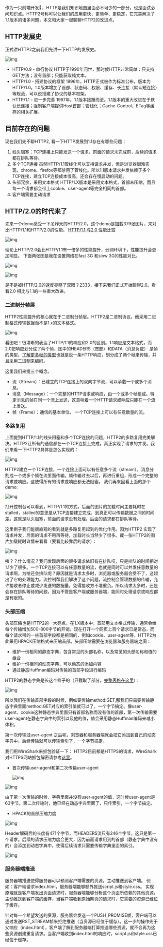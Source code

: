 作为一只前端开发🐶，HTTP是我们知识地图里面必不可少的一部分，也是面试必问知识点。HTTP2号称可以让我们的应用更快、更简单、更稳定，它完美解决了1.1版本的诸多问题，本文和大家一起聊聊HTTP2的改进点。

## HTTP发展史

正式讲HTTP2之前我们先讲一下HTTP的发展史。

![img](/Users/siwenfeng/siwenfeng/newBeginning/八股文/assets/167926d367568b74~tplv-t2oaga2asx-zoom-in-crop-mark:3024:0:0:0.awebp)



- HTTP/0.9 - 单行协议
   HTTP于1990年问世，那时候HTTP非常简单：只支持GET方法；没有首部；只能获取纯文本。
- HTTP/1.0 - 搭建协议的框架
   1996年，HTTP正式被作为标准公布，版本为HTTP/1.0。1.0版本增加了首部、状态码、权限、缓存、长连接（默认短连接）等规范，可以说搭建了协议的基本框架。
- HTTP/1.1 - 进一步完善
   1997年，1.1版本接踵而至。1.1版本的重大改进在于默认长连接；强制客户端提供Host首部；管线化；Cache-Control、ETag等缓存的相关扩展。

## 目前存在的问题

现在我们先不聊HTTP2, 看一下HTTP发展到1.1存在有哪些问题：

1. 线头阻塞：TCP连接上只能发送一个请求，前面的请求未完成前，后续的请求都在排队等待。
2. 多个TCP连接
    虽然HTTP/1.1管线化可以支持请求并发，但是浏览器很难实现，chrome、firefox等都禁用了管线化。所以1.1版本请求并发依赖于多个TCP连接，建立TCP连接成本很高，还会存在慢启动的问题。
3. 头部冗余，采用文本格式
    HTTP/1.X版本是采用文本格式，首部未压缩，而且每一个请求都会带上cookie、user-agent等完全相同的首部。
4. 客户端需要主动请求

## HTTP/2.0的时代来了

先来一个demo感受一下吊炸天的HTTP/2.0，这个demo是加载379张图片，来对比HTTP/1.1和HTTP/2.0的性能。 [HTTP/1.1 与2.0 性能比较](https://link.juejin.cn?target=https%3A%2F%2Fhttp2.akamai.com%2Fdemo)



![img](/Users/siwenfeng/siwenfeng/newBeginning/八股文/assets/1679297f1e8fa222~tplv-t2oaga2asx-zoom-in-crop-mark:3024:0:0:0.awebp)



理论上HTTP/2.0会比HTTP/1.1有一倍多的性能提升，弱网环境下，性能提升会更加明显。 下面两张图是我在设置网络在fast 3G 和slow 3G的性能对比。



![img](/Users/siwenfeng/siwenfeng/newBeginning/八股文/assets/16792a212d285ac5~tplv-t2oaga2asx-zoom-in-crop-mark:3024:0:0:0.awebp)

![img](/Users/siwenfeng/siwenfeng/newBeginning/八股文/assets/16792a30e45442fd~tplv-t2oaga2asx-zoom-in-crop-mark:3024:0:0:0.awebp)

是不是被HTTP/2.0的速度亮瞎了双眼？2333，接下来我们正式开始聊聊2.0。看看2.0 相比与1.1的一些重大改进。



### 二进制分帧层

HTTP2性能提升的核心就在于二进制分帧层。HTTP2是二进制协议，他采用二进制格式传输数据而不是1.x的文本格式。



![img](/Users/siwenfeng/siwenfeng/newBeginning/八股文/assets/16792b2d88c55af5~tplv-t2oaga2asx-zoom-in-crop-mark:3024:0:0:0-2789030.awebp)

看图吧！很清晰的表达了HTTP/1.1的响应和2.0的区别。1.1响应是文本格式，而2.0把响应划分成了两个帧，图中的HEADERS（首部）和DATA（消息负载） 是帧的类型。[了解更多帧的类型](https://link.juejin.cn?target=https%3A%2F%2Fwww.ibm.com%2Fdeveloperworks%2Fcn%2Fweb%2Fwa-http2-under-the-hood%2Findex.html)也就是说一条HTTP响应，划分成了两个帧来传输，并且采用二进制来编码。



这里我们来提三个概念。

- 流（Stream）：已建立的TCP连接上的双向字节流，可以承载一个或多个消息。
- 消息（Message）：一个完整的HTTP请求或响应，由一个或多个帧组成。特定消息的帧在同一个流上发送，这意味着一个HTTP请求或响应只能在一个流上发送。
- 帧（Frame）：通信的基本单位。
   一个TCP连接上可以有任意数量的流。

### 多路复用

上面提到HTTP/1.1的线头阻塞和多个TCP连接的问题，HTTP2的多路复用完美解决。HTTP2让所有的通信都在一个TCP连接上完成，真正实现了请求的并发。我们来看一下HTTP2具体是怎么实现的：



![img](/Users/siwenfeng/siwenfeng/newBeginning/八股文/assets/16795da0e0340fcb~tplv-t2oaga2asx-zoom-in-crop-mark:3024:0:0:0.awebp)

HTTP2建立一个TCP连接，一个连接上面可以有任意多个流（stream），消息分割成一个或多个帧在流里面传输。帧传输过去以后，再进行重组，形成一个完整的请求或响应。这使得所有的请求或响应都无法阻塞。 我们再来回看上面的那个demo:





![img](/Users/siwenfeng/siwenfeng/newBeginning/八股文/assets/16795df3ae0fe562~tplv-t2oaga2asx-zoom-in-crop-mark:3024:0:0:0.awebp)

打开控制台可以看到，HTTP/1.1的方式，后面的图片的加载时间主要耗时在stalled，stalled的意思是从TCP连接建立完成，到真正可以传输数据之间的时间差。这就是队头阻塞，前面的请求没有处理，后面的请求都在排队等待。



这里例子我们能很直观的看到就是多路复用起到的优化作用。因为HTTP2 实现了请求并发，后面的请求不用再等待，加载时长当然少了很多。截一张HTTP2的图片加载耗时详情来看看（要看比较靠后的请求）：

![img](/Users/siwenfeng/siwenfeng/newBeginning/八股文/assets/16795e9624ceb826~tplv-t2oaga2asx-zoom-in-crop-mark:3024:0:0:0.awebp)

咦？？什么情况？我们发现后面的很多请求依旧有在排队哎，只是排队的时间相对1.1少了很多。一个TCP连接可以有任意数量的流，也就是同时可以并发任意数量的请求啊，为啥还会排队呢？原因就是请求太多时，浏览器或服务器会受不了，这超出了它的处理能力。流控制帮我们解决了这个问题，流控制会管理数据的传输，允许接收者停止或减少发送的数据量，免得接收方不堪重负。所以请求太多时，还是会存在排队等待的问题，因为不管是客户端或服务器端，能同时处理请求或响应都是有限的。



### 头部压缩

头部压缩也是HTTP2的一大亮点。在1.X版本中，首部用文本格式传输，通常会给每个传输增加500-800字节的开销。现在打开一个网页上百个请求已是常态，而每个请求带的一些首部字段都是相同的，例如cookie、user-agent等。HTTP2为此采用HPACK压缩格式来压缩首部。头部压缩需要在浏览器和服务器端之间：

- 维护一份相同的静态字典，包含常见的头部名称，以及常见的头部名称和值的组合
- 维护一份相同的动态字典，可以动态的添加内容
- 通过静态Huffman编码对传输的首部字段进行编码

HTTP2的静态字典是长这个样子的（只截取了部分，[完整表格在这里](https://link.juejin.cn?target=https%3A%2F%2Fhttpwg.org%2Fspecs%2Frfc7541.html%23static.table.definition)）：



![img](/Users/siwenfeng/siwenfeng/newBeginning/八股文/assets/16797167fe0328dc~tplv-t2oaga2asx-zoom-in-crop-mark:3024:0:0:0.awebp)

所以我们在传输首部字段的时候，例如要传输method:GET,那我们只需要传输静态字典里面method:GET对应的索引值就可以了，一个字节搞定。像user-agent、cookie这种静态字典里面只有首部名称而没有值的首部，第一次传输需要user-agent在静态字典中的索引以及他的值，值会采用静态Huffman编码来减小体积。



第一次传输过user-agent 之后呢，浏览器和服务器端就会把它添加到自己的动态字典中。后续传输就可以传输索引了，一个字节搞定。

我们用WireShark来抓包验证一下：
 HTTP2目前都是HTTPS的请求，WireShark对HTTPS网站抓包解密请参考[这里](https://link.juejin.cn?target=https%3A%2F%2Fimququ.com%2Fpost%2Fhttp2-traffic-in-wireshark.html)。

- 首次传输user-agent和第二次传输user-agent

  ![img](/Users/siwenfeng/siwenfeng/newBeginning/八股文/assets/167971ecaa21c01d~tplv-t2oaga2asx-zoom-in-crop-mark:3024:0:0:0.awebp)



![img](/Users/siwenfeng/siwenfeng/newBeginning/八股文/assets/167971f539251b99~tplv-t2oaga2asx-zoom-in-crop-mark:3024:0:0:0.awebp)

由于第一次传输的时候，字典里面并没有user-agent的值，这时候user-agent是63字节，第二次传输时，他已经在动态字典里面了，只传索引，一个字节搞定。



- HPACK的首部压缩力度



![img](/Users/siwenfeng/siwenfeng/newBeginning/八股文/assets/16797238b3484918~tplv-t2oaga2asx-zoom-in-crop-mark:3024:0:0:0.awebp)

Header解码后的长度有471个字节，而HEADERS流只有246个字节。这只是第一个请求，后续的请求压缩力度会更大，因为前面请求用到的首部（静态字典中没有的）会添加到动态字典中，使得后续请求只需要传输字典里面的索引。





![img](/Users/siwenfeng/siwenfeng/newBeginning/八股文/assets/1679728cf8cbf534~tplv-t2oaga2asx-zoom-in-crop-mark:3024:0:0:0-20250324123740288.awebp)



### 服务器端推送

服务器端推送使得服务器可以预测客户端需要的资源，主动推送到客户端。
 例如：客户端请求index.html，服务器端能够额外推送script.js和style.css。 实现原理就是客户端发出页面请求时，服务器端能够分析这个页面所依赖的其他资源，主动推送到客户端的缓存，当客户端收到原始网页的请求时，它需要的资源已经位于缓存。

针对每一个希望发送的资源，服务器会发送一个PUSH_PROMISE帧，客户端可以通过发送RST_STREAM帧来拒绝推送（当资源已经位于缓存）。这一步的操作先于父响应（index.html），客户端了解到服务器端打算推送哪些资源，就不会再为这些资源创建重复请求。当客户端收到index.html的响应时，script.js和style.css已经位于缓存。